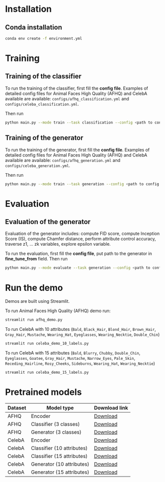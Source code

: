 # Installation
## Conda installation
```bash
conda env create -f environment.yml
```

# Training

<!-- ## Training of the encoder
TODO -->

## Training of the classifier
To run the training of the classifier, first fill the **config file**. Examples of detailed config files for Animal 
Faces High Quality (AFHQ) and CelebA available are available: `configs/afhq_classification.yml` and `configs/celeba_classification.yml`.

Then run
```bash
python main.py --mode train --task classification --config <path to config file>
```

## Training of the generator
To run the training of the generator, first fill the **config file**. Examples of detailed config files for Animal Faces
High Quality (AFHQ) and CelebA available are available: `configs/afhq_generation.yml` and `configs/celeba_generation.yml`.

Then run
```bash
python main.py --mode train --task generation --config <path to config file>
```

# Evaluation

<!-- ## Evaluation of the encoder
TODO -->

<!-- ## Evaluation of the classifier
TODO -->

## Evaluation of the generator

Evaluation of the generator includes: compute FID score, compute Inception Score (IS), compute Chamfer distance, 
perform attribute control accuracy, traverse z1, ... zk variables, explore epsilon variable.

To run the evaluation, first fill the **config file**, put path to the generator in **fine_tune_from** field.
Then run
```bash
python main.py --mode evaluate --task generation --config <path to config file>
```

# Run the demo

Demos are built using Streamlit.

To run Animal Faces High Quality (AFHQ) demo run:
```bash
streamlit run afhq_demo.py
```

To run CelebA with 10 attributes (`Bald`, `Black_Hair`, `Blond_Hair`, `Brown_Hair`, `Gray_Hair`, `Mustache`, 
`Wearing_Hat`, `Eyeglasses`, `Wearing_Necktie`, `Double_Chin`)

```bash
streamlit run celeba_demo_10_labels.py
```

To run CelebA with 15 attributes (`Bald`, `Blurry`, `Chubby`, `Double_Chin`, `Eyeglasses`, `Goatee`, `Gray_Hair`, 
`Mustache`, `Narrow_Eyes`, `Pale_Skin`, `Receding_Hairline`, `Rosy_Cheeks`, `Sideburns`, `Wearing_Hat`, 
`Wearing_Necktie`)

```bash
streamlit run celeba_demo_15_labels.py
```

# Pretrained models

|Dataset|Model type|Download link|
|-------|----------|-------------|
|AFHQ   |Encoder   |[Download](https://drive.google.com/file/d/1Go0CgmiNLoTIm3y0R_bzpzNMLzynJmqd/view?usp=sharing)|
|AFHQ   |Classifier (3 classes)|[Download](https://drive.google.com/file/d/1IxC2Rke-JNoprNmVwC135dweDvQQK324/view?usp=sharing)|
|AFHQ   |Generator (3 classes)|[Download](https://drive.google.com/file/d/1vRNEVS65xWx6_m9sFnbtP1k-083uy4bQ/view?usp=sharing)|
|CelebA |Encoder   |[Download](https://drive.google.com/file/d/1cMFAKkUwLG3imumHcgNo-b4zC8JOCEj4/view?usp=sharing)|
|CelebA |Classifier (10 attributes)|[Download](https://drive.google.com/file/d/1PjKCkfFTfeUSXi6rgqbsa-4V5oobiSLg/view?usp=sharing)|
|CelebA |Classifier (15 attributes)|[Download](https://drive.google.com/file/d/1koWqPXbxQxlkgYKyjtsNAQnlRqETNe1c/view?usp=sharing)|
|CelebA |Generator (10 attributes) |[Download](https://drive.google.com/file/d/1mctcnfvocoLDV0sz657FOUEtRsbhQ8WC/view?usp=sharing)|
|CelebA |Generator (15 attributes) |[Download](https://drive.google.com/file/d/1VQZrLQI9M_Lm16HAFL5bzqGHz1EOnnNU/view?usp=sharing)|
